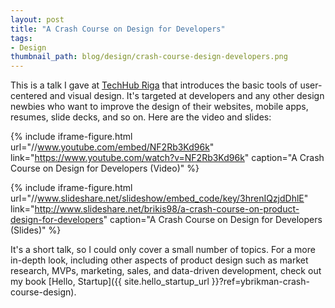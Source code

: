 ```yaml
---
layout: post
title: "A Crash Course on Design for Developers"
tags:
- Design
thumbnail_path: blog/design/crash-course-design-developers.png
---
```


This is a talk I gave at
<a href="https://www.facebook.com/events/1634792553462138/" target="_blank">TechHub Riga</a>
that introduces the basic tools of user-centered and visual design.
It's targeted at developers and any other design newbies who want to improve
the design of their websites, mobile apps, resumes, slide decks, and so on.
Here are the video and slides:

{% include iframe-figure.html url="//www.youtube.com/embed/NF2Rb3Kd96k" link="https://www.youtube.com/watch?v=NF2Rb3Kd96k" caption="A Crash Course on Design for Developers (Video)" %}

{% include iframe-figure.html url="//www.slideshare.net/slideshow/embed_code/key/3hrenIQzjdDhlE" link="http://www.slideshare.net/brikis98/a-crash-course-on-product-design-for-developers" caption="A Crash Course on Design for Developers (Slides)" %}

It's a short talk, so I could only cover a small number of topics. For a more
in-depth look, including other aspects of product design such as market
research, MVPs, marketing, sales, and data-driven development, check out my book
[Hello, Startup]({{ site.hello_startup_url }}?ref=ybrikman-crash-course-design).